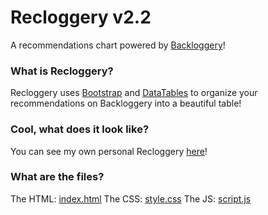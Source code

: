 # Recloggery v2.2
A recommendations chart powered by [Backloggery](http://backloggery.com)!

### What is Recloggery?
Recloggery uses [Bootstrap](http://getbootstrap.com) and [DataTables](https://datatables.net) to organize your recommendations on Backloggery into a beautiful table!

### Cool, what does it look like?
You can see my own personal Recloggery [here](https://rawgit.com/brycetham/Recloggery/master/index.html)!

### What are the files?
The HTML: [index.html](https://github.com/brycetham/Recloggery/blob/master/index.html)
The CSS: [style.css](https://github.com/brycetham/Recloggery/blob/master/style.css)
The JS: [script.js](https://github.com/brycetham/Recloggery/blob/master/script.js)
